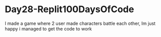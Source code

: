 # Day28-Replit100DaysOfCode
I made a game where 2 user made characters battle each other, Im just happy i managed to get the code to work
